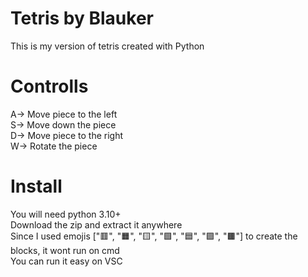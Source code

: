 # Tetris by Blauker
This is my version of tetris created with Python 

# Controlls
A-> Move piece to the left <br />
S-> Move down the piece <br />
D-> Move piece to the right <br />
W-> Rotate the piece <br />

# Install
You will need python 3.10+ <br/>
Download the zip and extract it anywhere <br/>
Since I used emojis ["🟥", "🟧", "🟨", "🟩", "🟦", "🟪", "🟫"] to create the blocks, it wont run on cmd <br/>
You can run it easy on VSC
